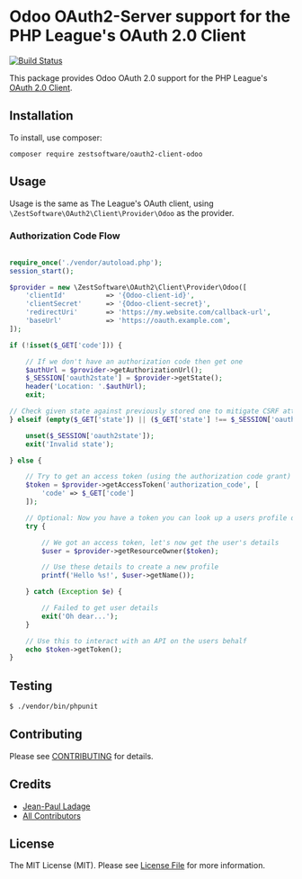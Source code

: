 # Odoo OAuth2-Server support for the PHP League's OAuth 2.0 Client
[![Build Status](https://travis-ci.org/zestsoftware/oauth2-client-odoo.svg?branch=master)](https://travis-ci.org/zestsoftware/oauth2-client-odoo)

This package provides Odoo OAuth 2.0 support for the PHP League's [OAuth 2.0 Client](https://github.com/thephpleague/oauth2-client).

## Installation

To install, use composer:

```
composer require zestsoftware/oauth2-client-odoo
```

## Usage

Usage is the same as The League's OAuth client, using `\ZestSoftware\OAuth2\Client\Provider\Odoo` as the provider.

### Authorization Code Flow

```php

require_once('./vendor/autoload.php');
session_start();

$provider = new \ZestSoftware\OAuth2\Client\Provider\Odoo([
    'clientId'          => '{Odoo-client-id}',
    'clientSecret'      => '{Odoo-client-secret}',
    'redirectUri'       => 'https://my.website.com/callback-url',
    'baseUrl'           => 'https://oauth.example.com',
]);

if (!isset($_GET['code'])) {

    // If we don't have an authorization code then get one
    $authUrl = $provider->getAuthorizationUrl();
    $_SESSION['oauth2state'] = $provider->getState();
    header('Location: '.$authUrl);
    exit;

// Check given state against previously stored one to mitigate CSRF attack
} elseif (empty($_GET['state']) || ($_GET['state'] !== $_SESSION['oauth2state'])) {

    unset($_SESSION['oauth2state']);
    exit('Invalid state');

} else {

    // Try to get an access token (using the authorization code grant)
    $token = $provider->getAccessToken('authorization_code', [
        'code' => $_GET['code']
    ]);

    // Optional: Now you have a token you can look up a users profile data
    try {

        // We got an access token, let's now get the user's details
        $user = $provider->getResourceOwner($token);

        // Use these details to create a new profile
        printf('Hello %s!', $user->getName());

    } catch (Exception $e) {

        // Failed to get user details
        exit('Oh dear...');
    }

    // Use this to interact with an API on the users behalf
    echo $token->getToken();
}

```

## Testing

``` bash
$ ./vendor/bin/phpunit
```

## Contributing

Please see [CONTRIBUTING](https://bitbucket.com/zestsoftware/oauth2-client-odoo/blob/master/CONTRIBUTING.md) for details.

## Credits

- [Jean-Paul Ladage](https://bitbucket.com/zestsoftware/oauth2-client-odoo)
- [All Contributors](https://bitbucket.com/zestsoftware/oauth2-client-odoo/contributors)


## License

The MIT License (MIT). Please see [License File](https://bitbucket.com/zestsoftware/oauth2-client-odoo/blob/master/LICENSE) for more information.

